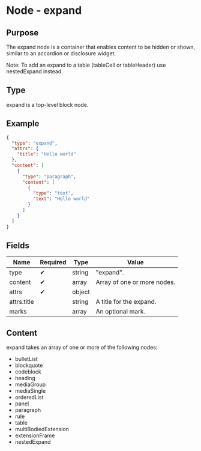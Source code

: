 # Node - expand

## Purpose

The expand node is a container that enables content to be hidden or shown, similar to an accordion or disclosure widget.

Note: To add an expand to a table (tableCell or tableHeader) use nestedExpand instead.

## Type

expand is a top-level block node.

## Example

```json
{
  "type": "expand",
  "attrs": {
    "title": "Hello world"
  },
  "content": [
    {
      "type": "paragraph",
      "content": [
        {
          "type": "text",
          "text": "Hello world"
        }
      ]
    }
  ]
}
```

## Fields

| Name | Required | Type | Value |
| --- | --- | --- | --- |
| type | ✔ | string | "expand". |
| content | ✔ | array | Array of one or more nodes. |
| attrs | ✔ | object | |
| attrs.title | | string | A title for the expand. |
| marks | | array | An optional mark. |

## Content

expand takes an array of one or more of the following nodes:

* bulletList
* blockquote
* codeblock
* heading
* mediaGroup
* mediaSingle
* orderedList
* panel
* paragraph
* rule
* table
* multiBodiedExtension
* extensionFrame
* nestedExpand